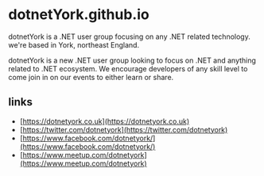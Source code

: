 # dotnetYork.github.io

dotnetYork is a .NET user group focusing on any .NET related technology. we're based in York, northeast England.

dotnetYork is a new .NET user group looking to focus on .NET and anything related to .NET ecosystem. We encourage developers of any skill level to come join in on our events to either learn or share.

## links
- [https://dotnetyork.co.uk](https://dotnetyork.co.uk)
- [https://twitter.com/dotnetyork](https://twitter.com/dotnetyork)
- [https://www.facebook.com/dotnetyork/](https://www.facebook.com/dotnetyork/)
- [https://www.meetup.com/dotnetyork](https://www.meetup.com/dotnetyork)
